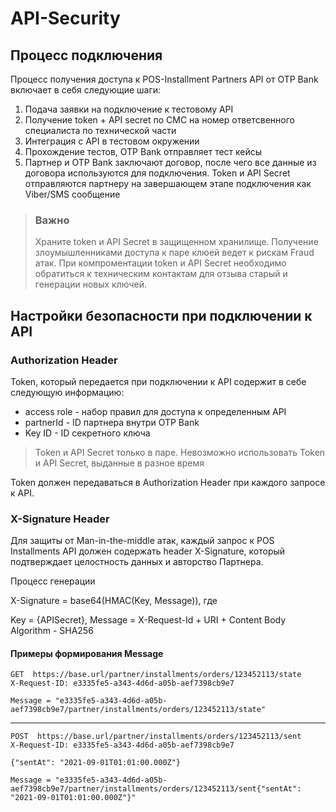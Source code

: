 # API-Security

## Процесс подключения 

Процесс получения доступа к POS-Installment Partners API от OTP Bank включает в себя следующие шаги:

1. Подача заявки на подключение к тестовому API
1. Получение token + API secret по СМС на номер ответсвенного специалиста по технической части
1. Интеграция с API в тестовом окружении
1. Прохождение тестов, OTP Bank отправляет тест кейсы
1. Партнер и OTP Bank заключают договор, после чего все данные из договора используются для подключения. Token и API Secret отправляются партнеру на завершающем этапе подключения как Viber/SMS сообщение

<!-- theme: warning -->
> ### Важно
> Храните token и API Secret в защищенном хранилище. Получение злоумышленниками доступа к паре клюей ведет к рискам Fraud атак. 
> При компроментации token и API Secret необходимо обратиться к техническим контактам для отзыва старый и генерации новых ключей.

## Настройки безопасности при подключении к API

### Authorization Header

Token, который передается при подключении к API содержит в себе следующую информацию:
- access role - набор правил для доступа к определенным API
- partnerId - ID  партнера внутри OTP Bank
- Key ID - ID секретного ключа

<!-- theme: info -->
> Token и API Secret только в паре. Невозможно использовать Token и API Secret, выданные в разное время

Token должен передаваться в Authorization Header при каждого запросе к API.

### X-Signature Header

Для защиты от Man-in-the-middle атак, каждый запрос к POS Installments API должен содержать header X-Signature, который подтверждает целостность данных и авторство Партнера.

Процесс генерации 

X-Signature = base64(HMAC(Key, Message)), где

Key = {APISecret},
Message = X-Request-Id + URI + Content Body
Algorithm - SHA256

#### Примеры формирования Message

```
GET  https://base.url/partner/installments/orders/123452113/state
X-Request-ID: e3335fe5-a343-4d6d-a05b-aef7398cb9e7
```
```
Message = "e3335fe5-a343-4d6d-a05b-aef7398cb9e7/partner/installments/orders/123452113/state"
```
---
```
POST  https://base.url/partner/installments/orders/123452113/sent
X-Request-ID: e3335fe5-a343-4d6d-a05b-aef7398cb9e7

{"sentAt": "2021-09-01T01:01:00.000Z"}
```
```
Message = "e3335fe5-a343-4d6d-a05b-aef7398cb9e7/partner/installments/orders/123452113/sent{"sentAt": "2021-09-01T01:01:00.000Z"}"
```
